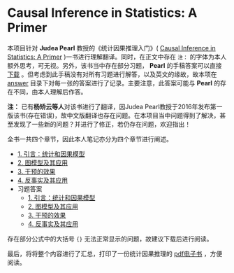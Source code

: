 # Causal Inference in Statistics: A Primer

本项目针对 **Judea Pearl** 教授的《统计因果推理入门》( [Causal Inference in Statistics: A Primer](https://bayes.cs.ucla.edu/PRIMER/pearl-etal-2016-primer-errata-pages-august2021.pdf) )一书进行理解翻译。同时，在正文中存在 `注：` 的字体为本人额外思考，可无视。另外，该书当中存在部分习题， **Pearl** 的手稿答案可以直接 [下载](https://bayes.cs.ucla.edu/PRIMER/Manual) 。但考虑到此手稿没有对所有习题进行解答，以及英文的缘故，故本项在 [answer](./docs/answer) 目录下对每一张的答案进行了记录。主要注意，此答案可能与 **Pearl** 的存在不同，由本人理解后作答。

**注：** 已有**杨矫云等人**对该书进行了翻译，因Judea Pearl教授于2016年发布第一版该书(存在错误)，故中文版翻译也存在问题。在本项目当中问题得到了解决，甚至发现了一些新的问题？并进行了修正，若仍存在问题，欢迎指出！

全书一共四个章节，因此本人笔记亦分为四个章节进行阐述。

- [1. 引言：统计和因果模型](./docs/content/1_Preliminaries_Statistical_and_Causal_Models.md)
- [2. 图模型及其应用](./docs/content/2_Graphical_Models_and_Their_Applications.md)
- [3. 干预的效果](./docs/content/3_The_Effects_of_Interventions.md)
- [4. 反事实及其应用](./docs/content/4_Counterfactuals_and_Their_Applications.md)
- 习题答案
  - [1. 引言：统计和因果模型](./docs/answer/1_Preliminaries_Statistical_and_Causal_Models.md)
  - [2. 图模型及其应用](./docs/answer/2_Graphical_Models_and_Their_Applications.md)
  - [3. 干预的效果](./docs/answer/3_The_Effects_of_Interventions.md)
  - [4. 反事实及其应用](./docs/answer/4_Counterfactuals_and_Their_Applications.md)

存在部分公式中的大括号 `{}` 无法正常显示的问题，故建议下载后进行阅读。

最后，将将整个内容进行了汇总，打印了一份统计因果推理的 [pdf电子书](./docs/content/Causal_Inference_in_Statistics_A_Primer.pdf) ，方便阅读。



